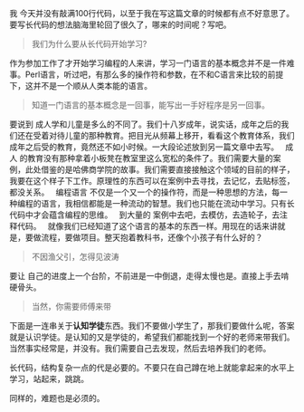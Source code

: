 我 今天并没有敲满100行代码，以至于我在写这篇文章的时候都有点不好意思了。要写长代码的想法脑海里轮回了很久了，哪来的时间呢？写吧。

> 我们为什么要从长代码开始学习?

作为参加工作了才开始学习编程的人来讲，学习一门语言的基本概念并不是一件难事。Perl语言，听过吧，有那么多的操作符和参数，在不和C语言来比较的前提下，这并不是一个顺从人类本能的语言。

> 知道一门语言的基本概念是一回事，能写出一手好程序是另一回事。
 
 
要说到 成人学和儿童是多么的不同了。我们十八岁成年，说实话，成年之后的我们还在受着对待儿童的那种教育。把目光从频幕上移开，看看这个教育体系，我们成年之后受的教育，竟然还不如小时候。一大段论述放到另一篇文章中去写。
 
成人 的教育没有那种拿着小板凳在教室里这么宽松的条件了。我们需要大量的案例，此处借鉴的是哈佛商学院的故事。我们需要直接接触这个领域的目前的样子，我要在这个样子下工作。原理性的东西可以在案例中去寻找，去记忆，去贴标签，都没关系。
 
编程语言 不仅是一个又一个的操作符，而是一种思想的方法，每一种编程的语言，我相信都能是一种流动的智慧。我们也只能在流动中学习。只有长代码中才会蕴含编程的思维。
 
到大量的 案例中去吧，去模仿，去造轮子，去注释代码。
 
就像我们已经知道了这个语言的基本的东西一样。用现在的话来讲就是，要做流程，要做项目。整天抱着教科书，还像个小孩子有什么好的？


> 不因渔父引，怎得见波涛
 

要让 自己的进度上一个台阶，不前进是一中倒退，走得太慢也是。直接上手去啃硬骨头。
 

> 当然，你需要师傅来带
 

下面是一连串关于**认知学徒**东西。我们不要做小学生了，那我们要做什么呢，答案就是认识学徒。是认知的又是学徒的，希望我们都能找到一个好的老师来带我们。当然事实经常是，并没有。我们需要自己去发现，然后去培养我们的老师。
 
 长代码，结构复杂一点的代是必要的。不要只在自己蹲在地上就能拿起来的水平上学习，站起来，跳跳。
 
 
 同样的，难题也是必须的。
